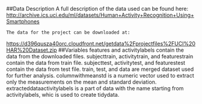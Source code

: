 ##Data Description
	A full description of the data used can be found here: 
http://archive.ics.uci.edu/ml/datasets/Human+Activity+Recognition+Using+Smartphones

	The data for the project can be downloaded at:
https://d396qusza40orc.cloudfront.net/getdata%2Fprojectfiles%2FUCI%20HAR%20Dataset.zip
##Variables
	features and activitylabels contain the data from the downloaded files.
	subjecttrain, activitytrain, and featurestrain contain the data from train file.
	subjecttest, activitytest, and featurestest contain the data from test file.
	train, test, and data are merged dataset used for further analysis.
	columnwithmeanstd is a numeric vector used to extract only the measurements on the mean and standard deviation.
	extracteddataactivitylabels is a part of data with the name starting from activitylabels, whic is used to create tidydata.
